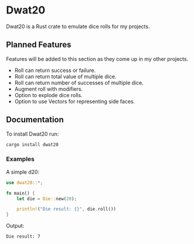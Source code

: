 # Dwat20
Dwat20 is a Rust crate to emulate dice rolls for my projects.

## Planned Features
Features will be added to this section as they come up in my other projects.

- Roll can return success or failure.
- Roll can return total value of multiple dice.
- Roll can return number of successes of multiple dice.
- Augment roll with modifiers.
- Option to explode dice rolls.
- Option to use Vectors for representing side faces.

## Documentation
To install Dwat20 run:
```shell
cargo install dwat20
``` 

### Examples
A simple d20:
```rust
use dwat20::*;

fn main() {
    let die = Die::new(20);

    println!("Die result: {}", die.roll())
}
```
Output:
```
Die result: 7
```